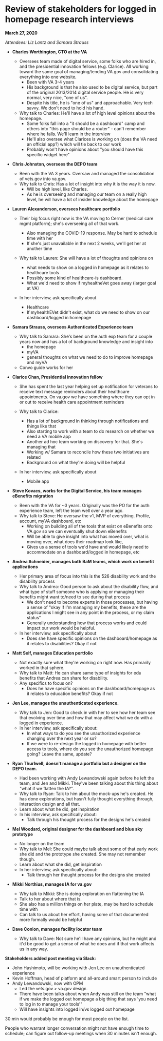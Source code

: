 # Review of stakeholders for logged in homepage research interviews

**March 27, 2020**

*Attendees: Liz Lantz and Samara Strauss*

- **Charles Worthington, CTO at the VA**
  - Oversees team made of  digital service, some folks who are hired in, and the presidential innovation fellows (e.g. Clarice).  All working toward the same goal of managing/tending VA.gov and consolidating everything into one website.
    - Been with VA 3-4 years
    - His background is that he also used to be digital service, but part of the original 2013/2014 digital service people. He is very normal, very nice, "one of us".  
    - Despite his title, he is "one of us" and approachable. Very tech savvy. We don't need to hold his hand.  
  - Why talk to Charles: He'll have a lot of high level opinions about the homepage. 
    - Some folks fall into a "it should be a dashboard" camp and others into "this page should be a router" - can't remember where he falls. We'll learn in the interview
    - He'll also oversee what Clarices is working on (does the VA need an official app?) which will tie back to our work
    - Probably won't have opinions about "you should have this specific widget here"
- **Chris Johnston, oversees the DEPO team**
  - Been with the VA 3 years. Oversaw and managed the consolidation of vets.gov into va.gov. 
  - Why talk to Chris: Has a lot of insight into why it is the way it is now.  
    - Will be high level, like Charles.  
    - As he is overseeing and managing our team on a really high level, he will have a lot of insider knowledge about the homepage
- **Lauren Alexanderson, oversees healthcare portfolio**
  - Their big focus right now is the VA moving to Cerner (medical care mgmt platform); she's overseeing all of that work. 

    - Also managing the COVID-19 response.  May be hard to schedule time with her 
    - If she's just unavailable in the next 2 weeks, we'll get her at another time
  - Why talk to Lauren: She will have a lot of thoughts and opinions on 
    - what needs to show on a logged in homepage as it relates to healthcare tools
    - Possibly some kind of healthcare-is dashboard. 
    - What we'd need to show if myhealtheVet goes away (larger goal at VA)
  - In her interview, ask specifically about

    - Healthcare 
    - If myhealthEVet didn't exist, what do we need to show on our dashboard/logged in homepage
- **Samara Strauss, oversees Authenticated Experience team**
  - Why talk to Samara: She's been on the auth exp team for a couple years now and has a lot of background knowledge and insight into 
    - the homepage
    - myVA
    - general thoughts on what we need to do to improve homepage and myVA
  - Convo guide works for her
- **Clarice Chan, Presidential innovation fellow**
  - She has spent the last year helping set up notification for veterans to receive text message reminders about their healthcare appointments. On va.gov we have something where they can opt in or out to receive health care appointment reminders
  - Why talk to Clarice:
    - Has a lot of background in thinking through notifications and things like that
    - Also starting to work with a team to do research on whether we need a VA mobile app
    - Another ad hoc team working on discovery for that. She's managing that
    - Working w/ Samara to reconcile how these two initiatives are related
    - Background on what they're doing will be helpful
  - In her interview, ask specifically about

    - Mobile app

- **Steve Kovacs, works for the Digital Service, his team manages eBenefits migration**
  - Been with the VA for ~3 years. Originally was the PO for the auth experience team, left the team well over a year ago. 
  - Why talk to Steve:  He oversaw the v1, MVP of everything. Profile, account, myVA dashboard, etc
    - Working on building all of the tools that exist on eBenefits onto VA.gov so we can eventually shut down eBenefits
    - Will be able to give insight into what has moved over, what is moving over, what does their roadmap look like, 
    - Gives us a sense of tools we'd have and would likely need to accommodate on a dashboard/logged in homepage, etc
- **Andrea Schneider, manages both BaM teams, which work on benefit applications**
  - Her primary area of focus into this is the 526 disability work and the disability process
  - Why talk to Andrea: Good person to ask about the disability flow, and what type of stuff someone who is applying or managing their benefits might want to/need to see during that process
    - We don't need to become experts in those processes, but having a sense of "okay if I'm managing my benefits, these are the applications I might see in any point in the process, or my claim status"  
    - Generally understanding how that process works and could impact our work would be helpful.
  - In her interview, ask specifically about
    - Does she have specific opinions on the dashboard/homepage as it relates to disabilities? Okay if not
- **Matt Self, manages Education portfolio**
  - Not exactly sure what they're working on right now. Has primarily worked in that sphere.
  - Why talk to Matt:  He can share same type of insights for edu benefits that Andrea can share for disability.  
  - Any specifics to focus on?
    - Does he have specific opinions on the dashboard/homepage as it relates to education benefits? Okay if not
- **Jen Lee, manages the unauthenticated experience.**
  - Why talk to Jen: Good to check in with her to see how her team see that evolving over time and how that may affect what we do with a logged in experience.  
  - In her interview, ask specifically about:
    - In what ways to do you see the unauthorized experience changing over the next year or so?
    - If we were to re-design the logged in homepage with better access to tools, where do you see the unauthorized homepage going? Leave the same, update?
- **Ryan Thurlwell, doesn't manage a portfolio but a designer on the DEPO team.**
  - Had been working with Andy Lewandowski again before he left the team, and Jen and Mikki.  They've been talking about this thing about "what if we flatten the IA?". 
  - Why talk to Ryan: Talk to him about the mock-ups he's created. He has done explorations, but hasn't fully thought everything through, interaction design and all that. 
  - Learn about what he did, get inspiration 
  - In his interview, ask specifically about:
    - Talk through his thought process for the designs he's created
- **Mel Woodard, original designer for the dashboard and blue sky prototype**
  - No longer on the team
  - Why talk to Mel: She could maybe talk about some of that early work she did and the prototype she created. She may not remember though.
  - Learn about what she did, get inspiration
  - In her interview, ask specifically about:
    - Talk through her thought process for the designs she created
- **Mikki Northius, manages IA for va.gov**
  - Why talk to Mikki: She is doing exploration on flattening the IA 
  - Talk to her about where that is.
  - She also has a million things on her plate, may be hard to schedule time with
  - Can talk to us about her effort, having some of that documented more formally would be helpful
- **Dave Conlon, manages facility locator team**
  - Why talk to Dave:  Not sure he'll have any opinions, but he might and it'd be good to get a sense of what he does and if that work affects us in any way.  

**Stakeholders added post meeting via Slack:**

- John Hashimoto, will be working with Jen Lee on unauthenticated experience
- Kevin Hoffman, head of platform and all-around smart person to include
- Andy Lewandowski, now with OPM
  - Led the vets.gov > va.gov design.
  - There have been talks about when Andy was still on the team "what if we make the logged out homepage a big thing that says 'you need to log in to manage your tools'"
  - Will have insights into logged in/vs logged out homepage
  
30 min would probably be enough for most people on the list.

People who warrant longer conversation might not have enough time to schedule; can figure out follow-up meetings when 30 minutes isn't enough. 
